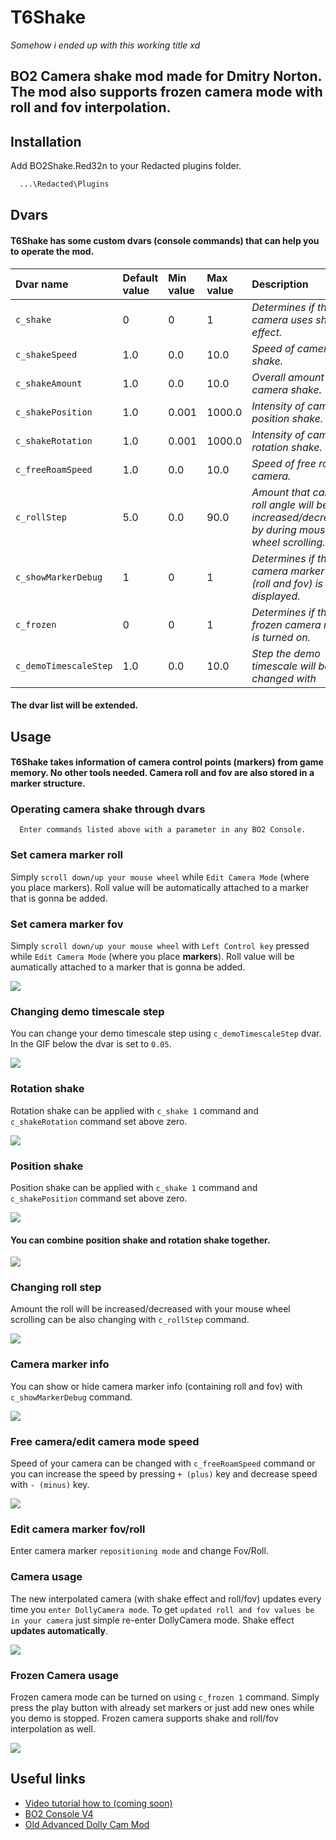 # T6Shake
*Somehow i ended up with this working title xd*

## BO2 Camera shake mod made for Dmitry Norton. The mod also supports frozen camera mode with roll and fov interpolation.

## Installation
Add BO2Shake.Red32n to your Redacted plugins folder.

```bash
  ...\Redacted\Plugins
```
## Dvars

#### T6Shake has some custom dvars (console commands) that can help you to operate the mod.

| Dvar name | Default value | Min value | Max value |                       Description             |   Type  | 
| :-------- | :------------ | :-------- |:--------- | :-------------------------------------------- | :------ |
| `c_shake` |        0      |      0    |      1    |  *Determines if the camera uses shake effect.*|  `Bool` |
| `c_shakeSpeed` |        1.0      |      0.0    |      10.0    |  *Speed of camera shake.*|  `Float` |
| `c_shakeAmount` |       1.0      |      0.0    |      10.0     |  *Overall amount of camera shake.*|  `Float` |
| `c_shakePosition` |        1.0      |      0.001    |      1000.0    |  *Intensity of camera position shake.*|  `Float` |
| `c_shakeRotation` |        1.0      |      0.001    |      1000.0    |  *Intensity of camera rotation shake.*|  `Float` |
| `c_freeRoamSpeed` |        1.0      |      0.0    |      10.0    |  *Speed of free roam camera.*|  `Float` |
| `c_rollStep` |        5.0      |      0.0    |      90.0    |  *Amount that camera roll angle will be increased/decreased by during mouse wheel scrolling.*|  `Float` |
| `c_showMarkerDebug` |        1      |      0    |      1    |  *Determines if the camera marker info (roll and fov) is displayed.*|  `Bool` |
| `c_frozen` |        0      |      0    |      1    |  *Determines if the frozen camera mode is turned on.*|  `Bool` |
| `c_demoTimescaleStep` |        1.0      |      0.0    |      10.0    |  *Step the demo timescale will be changed with*|  `Float` |

#### The dvar list will be extended.

## Usage

#### T6Shake takes information of camera control points (markers) from game memory. No other tools needed. Camera roll and fov are also stored in a marker structure. 

### Operating camera shake through dvars
```
  Enter commands listed above with a parameter in any BO2 Console.
```

### Set camera marker roll
Simply `scroll down/up your mouse wheel` while `Edit Camera Mode` (where you place markers). Roll value will be automatically attached to a marker that is gonna be added.
### Set camera marker fov
Simply `scroll down/up your mouse wheel` with `Left Control key` pressed while `Edit Camera Mode` (where you place **markers**). Roll value will be aumatically attached to a marker that is gonna be added.

![](https://s12.gifyu.com/images/Srbuh.gif)


### Changing demo timescale step
You can change your demo timescale step using `c_demoTimescaleStep` dvar. In the GIF below the dvar is set to `0.05`.


![](https://s12.gifyu.com/images/Srbug.gif)
### Rotation shake
Rotation shake can be applied with `c_shake 1` command and `c_shakeRotation` command set above zero. 

![](https://s10.gifyu.com/images/SrbuY.gif)
### Position shake
Position shake can be applied with `c_shake 1` command and `c_shakePosition` command set above zero. 

![](https://s12.gifyu.com/images/Srbuo.gif)
#### You can combine position shake and rotation shake together.

![](https://s10.gifyu.com/images/Srbu1.gif)


### Changing roll step
Amount the roll will be increased/decreased with your mouse wheel scrolling can be also changing with `c_rollStep` command.

![](https://s10.gifyu.com/images/SrbQ3.gif)


### Camera marker info
You can show or hide camera marker info (containing roll and fov) with `c_showMarkerDebug` command.

![](https://s10.gifyu.com/images/SrbuX.gif)


### Free camera/edit camera mode speed
Speed of your camera can be changed with `c_freeRoamSpeed` command or you can increase the speed by pressing `+ (plus)` key and decrease speed with `- (minus)` key.

![](https://s12.gifyu.com/images/SrbQS.gif)

### Edit camera marker fov/roll
Enter camera marker `repositioning mode` and change Fov/Roll.


### Camera usage
The new interpolated camera (with shake effect and roll/fov) updates every time you `enter DollyCamera mode`. To get `updated roll and fov values be in your camera` just simple re-enter DollyCamera mode. Shake effect **updates automatically**.

![](https://s10.gifyu.com/images/SrbcH.gif)

### Frozen Camera usage
Frozen camera mode can be turned on using `c_frozen 1` command. Simply press the play button with already set markers or just add new ones while you demo is stopped. Frozen camera supports shake and roll/fov interpolation as well.

![](https://s12.gifyu.com/images/SrbcE.gif)

## Useful links

 - [Video tutorial how to (coming soon)]()
 - [BO2 Console V4](https://discord.com/channels/453934547151749130/869568094807392297/869574048991051787)
 - [Old Advanced Dolly Cam Mod](https://airyz.xyz/p/t6-advanced-dolly/)

